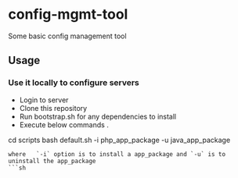 # config-mgmt-tool
Some basic config management tool


## Usage

### Use it locally to configure servers

- Login to server
- Clone this repository
- Run bootstrap.sh for any dependencies to install
- Execute below commands . 

cd scripts
bash default.sh -i php_app_package -u java_app_package
```
where   `-i` option is to install a app_package and `-u` is to uninstall the app_package
```sh
